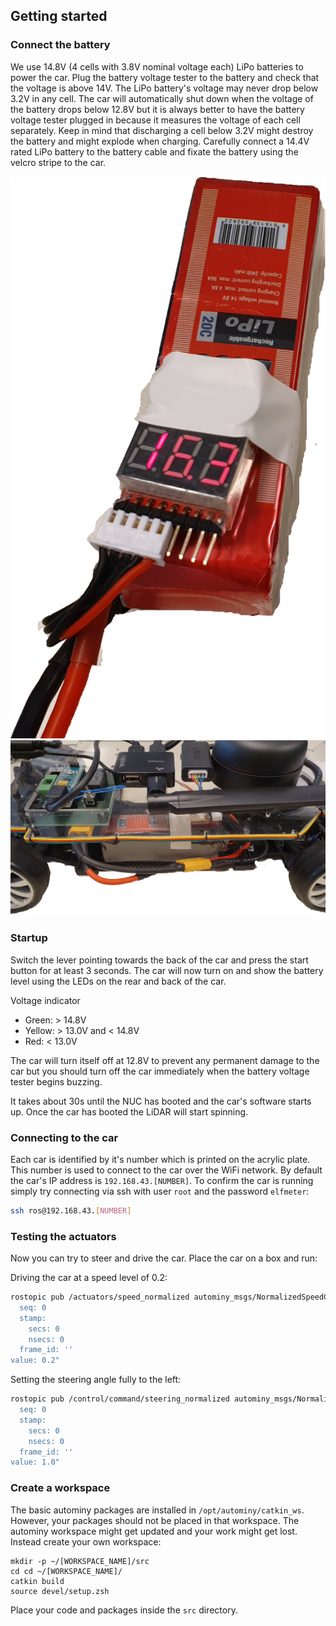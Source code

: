 ## Getting started

### Connect the battery
We use 14.8V (4 cells with 3.8V nominal voltage each) LiPo batteries to
power the car. Plug the battery voltage tester to the battery and check
that the voltage is above 14V. The LiPo battery's voltage may never drop
below 3.2V in any cell. The car will automatically shut down when the
voltage of the battery drops below 12.8V but it is always better to have
the battery voltage tester plugged in because it measures the voltage of
each cell separately. Keep in mind that discharging a cell below 3.2V
might destroy the battery and might explode when charging. Carefully
connect a 14.4V rated LiPo battery to the battery cable and fixate the
battery using the velcro stripe to the car.

![battery](img/battery.jpg) ![battery-car](img/battery-car.jpg)

### Startup
Switch the lever pointing towards the back of the car and press the
start button for at least 3 seconds. The car will now turn on and show
the battery level using the LEDs on the rear and back of the car.

Voltage indicator
* Green: > 14.8V
* Yellow: > 13.0V and < 14.8V
* Red: < 13.0V

The car will turn itself off at 12.8V to prevent any permanent damage to
the car but you should turn off the car immediately when the battery
voltage tester begins buzzing.

It takes about 30s until the NUC has booted and the car's software
starts up. Once the car has booted the LiDAR will start spinning.

### Connecting to the car
Each car is identified by it's number which is printed on the acrylic
plate. This number is used to connect to the car over the WiFi network.
By default the car's IP address is `192.168.43.[NUMBER]`. To confirm the
car is running simply try connecting via ssh with user `root` and the
password `elfmeter`:

```bash
ssh ros@192.168.43.[NUMBER]
```

### Testing the actuators
Now you can try to steer and drive the car. Place the car on a box and
run:

Driving the car at a speed level of 0.2:
```bash
rostopic pub /actuators/speed_normalized autominy_msgs/NormalizedSpeedCommand "header:
  seq: 0
  stamp:
    secs: 0
    nsecs: 0
  frame_id: ''
value: 0.2"
```

Setting the steering angle fully to the left:
```bash
rostopic pub /control/command/steering_normalized autominy_msgs/NormalizedSteeringCommand "header:
  seq: 0
  stamp:
    secs: 0
    nsecs: 0
  frame_id: ''
value: 1.0"
```

### Create a workspace
The basic autominy packages are installed in ```/opt/autominy/catkin_ws```. However, your packages should not be placed in that workspace. The autominy workspace might get updated and your work might get lost. Instead create your own workspace:

```
mkdir -p ~/[WORKSPACE_NAME]/src
cd cd ~/[WORKSPACE_NAME]/
catkin build
source devel/setup.zsh
```

Place your code and packages inside the ```src``` directory.